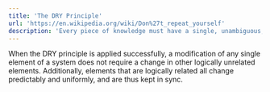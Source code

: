 ```yaml
---
title: 'The DRY Principle'
url: 'https://en.wikipedia.org/wiki/Don%27t_repeat_yourself'
description: 'Every piece of knowledge must have a single, unambiguous, authoritative representation within a system.'
---
```


When the DRY principle is applied successfully, a modification of any single element of a system does not require a change in other logically unrelated elements. Additionally, elements that are logically related all change predictably and uniformly, and are thus kept in sync.
